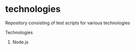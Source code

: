 # technologies
Repository consisting of test scripts for various technologies

Technologies

1) Node.js  
